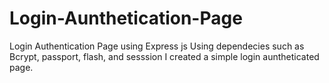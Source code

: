 # Login-Aunthetication-Page
Login Authentication Page using Express js
Using dependecies such as Bcrypt, passport, flash, and sesssion I created a simple login auntheticated page. 
